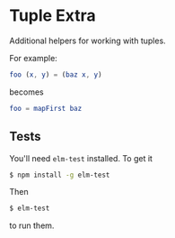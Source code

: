# Tuple Extra

Additional helpers for working with tuples.

For example:

```elm
foo (x, y) = (baz x, y)
```

becomes

```elm
foo = mapFirst baz
```

## Tests

You'll need `elm-test` installed. To get it

```bash
$ npm install -g elm-test
```

Then

```bash
$ elm-test
```

to run them.
